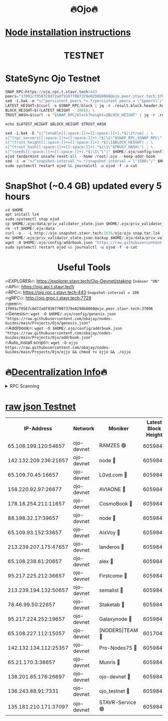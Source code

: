 <h1 align="center"> 🔥Ojo🔥</h1>

[Node installation instructions](https://github.com/obajay/nodes-Guides/tree/main/Projects/Ojo)
=

<h1 align="center"> TESTNET</h1>

# StateSync Ojo Testnet
```python
SNAP_RPC=https://ojo.rpc.t.stavr.tech:443
peers="1f091cf9567c0d72a0f93877007379e0298b8860@ojo.peer.stavr.tech:37096"
sed -i.bak -e "s/^persistent_peers *=.*/persistent_peers = \"$peers\"/" $HOME/.ojo/config/config.toml
LATEST_HEIGHT=$(curl -s $SNAP_RPC/block | jq -r .result.block.header.height); \
BLOCK_HEIGHT=$((LATEST_HEIGHT - 100)); \
TRUST_HASH=$(curl -s "$SNAP_RPC/block?height=$BLOCK_HEIGHT" | jq -r .result.block_id.hash)

echo $LATEST_HEIGHT $BLOCK_HEIGHT $TRUST_HASH

sed -i.bak -E "s|^(enable[[:space:]]+=[[:space:]]+).*$|\1true| ; \
s|^(rpc_servers[[:space:]]+=[[:space:]]+).*$|\1\"$SNAP_RPC,$SNAP_RPC\"| ; \
s|^(trust_height[[:space:]]+=[[:space:]]+).*$|\1$BLOCK_HEIGHT| ; \
s|^(trust_hash[[:space:]]+=[[:space:]]+).*$|\1\"$TRUST_HASH\"| ; \
s|^(seeds[[:space:]]+=[[:space:]]+).*$|\1\"\"|" $HOME/.ojo/config/config.toml
ojod tendermint unsafe-reset-all --home /root/.ojo --keep-addr-book
sed -i -e "s/^snapshot-interval *=.*/snapshot-interval = \"1500\"/" $HOME/.ojo/config/app.toml
sudo systemctl restart ojod && journalctl -u ojod -f -o cat
```
# SnapShot (~0.4 GB) updated every 5 hours
```python
cd $HOME
apt install lz4
sudo systemctl stop ojod
cp $HOME/.ojo/data/priv_validator_state.json $HOME/.ojo/priv_validator_state.json.backup
rm -rf $HOME/.ojo/data
curl -o - -L http://ojo.snapshot.stavr.tech:1026/ojo/ojo-snap.tar.lz4 | lz4 -c -d - | tar -x -C $HOME/.ojo --strip-components 2
mv $HOME/.ojo/priv_validator_state.json.backup $HOME/.ojo/data/priv_validator_state.json
wget -O $HOME/.ojo/config/addrbook.json "https://raw.githubusercontent.com/obajay/nodes-Guides/main/Projects/Ojo/addrbook.json"
sudo systemctl restart ojod && journalctl -u ojod -f -o cat
```
 <h1 align="center"> Useful Tools</h1>

🔥EXPLORER🔥:        https://explorer.stavr.tech/Ojo-Devnet/staking        `Indexer "ON"` \
🔥API🔥:                     https://ojo.api.t.stavr.tech \
🔥RPC🔥:                    https://ojo.rpc.t.stavr.tech:443              `Snapshot-interval = 100` \
🔥gRPC🔥:                  http://ojo.grpc.t.stavr.tech:7729 \
🔥peer🔥:                   `1f091cf9567c0d72a0f93877007379e0298b8860@ojo.peer.stavr.tech:37096` \
🔥Genesis🔥:    ```wget -O $HOME/.ojo/config/genesis.json "https://raw.githubusercontent.com/obajay/nodes-Guides/main/Projects/Ojo/genesis.json"``` \
🔥Addrbook🔥:    ```wget -O $HOME/.ojo/config/addrbook.json "https://raw.githubusercontent.com/obajay/nodes-Guides/main/Projects/Ojo/addrbook.json"``` \
🔥Auto_install script🔥: ```wget -O ojjo https://raw.githubusercontent.com/obajay/nodes-Guides/main/Projects/Ojo/ojjo && chmod +x ojjo && ./ojjo```

🔥[Decentralization Info](https://github.com/obajay/StateSync-snapshots/tree/main/Projects/Ojo/Decentralization)🔥
=


<details>
<summary>RPC Scanning</summary>

<h2 align="center"> We scan nodes in real time every 4 hours. And we provide the final result of RPC endpoints.
We cannot influence the operation of these nodes in any way. </h2>


```python
If Voting Power is higher than 0 --> then the Node is a validator of the network and may be subject to attack and be a potential threat to the chain.
```
```python
We marked such validators with a red symbol
```

</details>

[raw json Testnet](https://rpc-check.ojot.stavr.tech/ojot/rpc-ojot-result.json)
=


<table><tr><th>IP-Address</th><th>Network</th><th>Moniker</th><th>Latest Block Height</th><th>Earliest Block Height</th><th>Catching Up</th><th>Tx Index</th><th>Voting Power</th><th>Scan Time</th></tr><tr><td>65.108.199.120:54657</td><td>ojo-devnet</td><td>RAMZES 🟢</td><td>6059843</td><td>306156</td><td>False</td><td>on</td><td>0</td><td>2024-03-26T09:59:30.338797907UTC</td></tr><tr><td>142.132.209.236:21657</td><td>ojo-devnet</td><td>node 🔴</td><td>6059847</td><td>350001</td><td>False</td><td>on</td><td>1999</td><td>2024-03-26T09:59:51.433331430UTC</td></tr><tr><td>65.109.70.45:16657</td><td>ojo-devnet</td><td>L0vd.com 🔴</td><td>6059848</td><td>695918</td><td>False</td><td>off</td><td>998</td><td>2024-03-26T09:59:57.215020569UTC</td></tr><tr><td>158.220.92.97:26677</td><td>ojo-devnet</td><td>AVIAONE 🔴</td><td>6059846</td><td>2754001</td><td>False</td><td>on</td><td>19926</td><td>2024-03-26T09:59:48.624162677UTC</td></tr><tr><td>178.18.254.211:11657</td><td>ojo-devnet</td><td>CosmoBook 🔴</td><td>6059847</td><td>4392001</td><td>False</td><td>off</td><td>1047</td><td>2024-03-26T09:59:51.709930055UTC</td></tr><tr><td>88.198.32.17:39657</td><td>ojo-devnet</td><td>node 🔴</td><td>6059847</td><td>4710001</td><td>False</td><td>on</td><td>111543</td><td>2024-03-26T09:59:53.974285036UTC</td></tr><tr><td>65.109.93.152:33657</td><td>ojo-devnet</td><td>AlxVoy 🔴</td><td>6059847</td><td>4943001</td><td>False</td><td>on</td><td>6350855</td><td>2024-03-26T09:59:51.192063726UTC</td></tr><tr><td>213.239.207.175:47657</td><td>ojo-devnet</td><td>landeros 🔴</td><td>6059846</td><td>4967924</td><td>False</td><td>off</td><td>11083</td><td>2024-03-26T09:59:48.842065408UTC</td></tr><tr><td>65.108.238.61:20657</td><td>ojo-devnet</td><td>alex 🔴</td><td>6059843</td><td>5131001</td><td>False</td><td>on</td><td>11359</td><td>2024-03-26T09:59:30.028044599UTC</td></tr><tr><td>95.217.225.212:36657</td><td>ojo-devnet</td><td>Firstcome 🔴</td><td>6059844</td><td>5251946</td><td>False</td><td>on</td><td>13566</td><td>2024-03-26T09:59:35.759626421UTC</td></tr><tr><td>213.239.194.132:50657</td><td>ojo-devnet</td><td>semalist 🔴</td><td>6059843</td><td>5540522</td><td>False</td><td>on</td><td>27337</td><td>2024-03-26T09:59:30.548567478UTC</td></tr><tr><td>78.46.99.50:22657</td><td>ojo-devnet</td><td>Staketab 🔴</td><td>6059848</td><td>5668501</td><td>False</td><td>on</td><td>1276</td><td>2024-03-26T09:59:57.422523654UTC</td></tr><tr><td>95.217.224.252:19657</td><td>ojo-devnet</td><td>Galaxynode 🔴</td><td>6059848</td><td>5844001</td><td>False</td><td>on</td><td>11888</td><td>2024-03-26T09:59:56.326748071UTC</td></tr><tr><td>65.108.227.112:15057</td><td>ojo-devnet</td><td>[NODERS]TEAM 🔴</td><td>6017044</td><td>5917044</td><td>False</td><td>off</td><td>9999</td><td>2024-03-26T09:59:56.665171166UTC</td></tr><tr><td>142.132.134.112:25357</td><td>ojo-devnet</td><td>Pro-Nodes75 🔴</td><td>6059844</td><td>5959843</td><td>False</td><td>on</td><td>24651</td><td>2024-03-26T09:59:33.104869359UTC</td></tr><tr><td>65.21.170.3:38657</td><td>ojo-devnet</td><td>Munris 🔴</td><td>6059844</td><td>5959844</td><td>False</td><td>off</td><td>20123</td><td>2024-03-26T09:59:35.446323222UTC</td></tr><tr><td>138.201.85.176:26697</td><td>ojo-devnet</td><td>ojo-devnet 🔴</td><td>6059848</td><td>5959848</td><td>False</td><td>on</td><td>1000024000</td><td>2024-03-26T09:59:56.914714860UTC</td></tr><tr><td>136.243.88.91:7331</td><td>ojo-devnet</td><td>ojo_testnet 🔴</td><td>6059844</td><td>5982345</td><td>False</td><td>off</td><td>1000</td><td>2024-03-26T09:59:38.060144559UTC</td></tr><tr><td>135.181.210.171:37097</td><td>ojo-devnet</td><td>STAVR-Service 🟢</td><td>6059843</td><td>6058001</td><td>False</td><td>on</td><td>0</td><td>2024-03-26T09:59:30.862123662UTC</td></tr></table>
